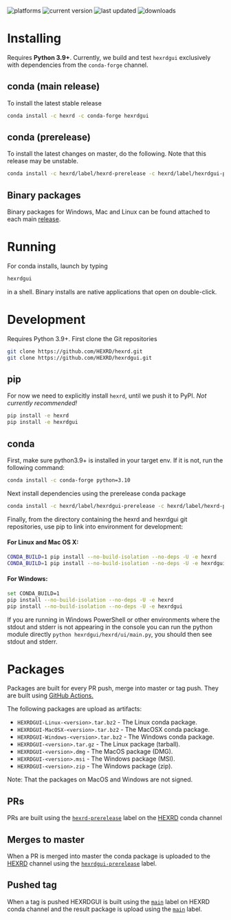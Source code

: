 ![platforms](https://anaconda.org/hexrd/hexrdgui/badges/platforms.svg) ![current version](https://anaconda.org/hexrd/hexrdgui/badges/version.svg) ![last updated](https://anaconda.org/hexrd/hexrdgui/badges/latest_release_relative_date.svg) ![downloads](https://anaconda.org/hexrd/hexrdgui/badges/downloads.svg)
# Installing

Requires **Python 3.9+**.  Currently, we build and test `hexrdgui` exclusively with dependencies from the `conda-forge` channel.

## conda (main release)

To install the latest stable release

```bash
conda install -c hexrd -c conda-forge hexrdgui
```

## conda (prerelease)
To install the latest changes on master, do the following.  Note that this release may be unstable.

```bash
conda install -c hexrd/label/hexrd-prerelease -c hexrd/label/hexrdgui-prerelease -c conda-forge hexrdgui
```

## Binary packages

Binary packages for Windows, Mac and Linux can be found attached to each main [release](https://github.com/HEXRD/hexrdgui/releases).

# Running

For conda installs, launch by typing
```bash
hexrdgui
```
in a shell.  Binary installs are native applications that open on double-click.

# Development

Requires Python 3.9+.  First clone the Git repositories

```bash
git clone https://github.com/HEXRD/hexrd.git
git clone https://github.com/HEXRD/hexrdgui.git
```

## pip

For now we need to explicitly install `hexrd`, until we push it to PyPI.  *Not currently recommended!*
```bash
pip install -e hexrd
pip install -e hexrdgui
```

## conda

First, make sure python3.9+ is installed in your target env.  If it is not, run the following command:
```bash
conda install -c conda-forge python=3.10
```

Next install dependencies using the prerelease conda package
```bash
conda install -c hexrd/label/hexrdgui-prerelease -c hexrd/label/hexrd-prerelease -c conda-forge hexrdgui
```

Finally, from the directory containing the hexrd and hexrdgui git repositories, use pip to link into environment for development:

#### For Linux and Mac OS X:
```bash
CONDA_BUILD=1 pip install --no-build-isolation --no-deps -U -e hexrd
CONDA_BUILD=1 pip install --no-build-isolation --no-deps -U -e hexrdgui
```

#### For Windows:
```bash
set CONDA_BUILD=1
pip install --no-build-isolation --no-deps -U -e hexrd
pip install --no-build-isolation --no-deps -U -e hexrdgui
```

If you are running in Windows PowerShell or other environments where the stdout
and stderr is not appearing in the console you can run the python module directly
`python hexrdgui/hexrd/ui/main.py`, you should then see stdout and stderr.

# Packages

Packages are built for every PR push, merge into master or tag push. They are built using [GitHub Actions.](https://github.com/features/actions)

The following packages are upload as artifacts:

- `HEXRDGUI-Linux-<version>.tar.bz2` - The Linux conda package.
- `HEXRDGUI-MacOSX-<version>.tar.bz2` - The MacOSX conda package.
- `HEXRDGUI-Windows-<version>.tar.bz2` - The Windows conda package.
- `HEXRDGUI-<version>.tar.gz` - The Linux package (tarball).
- `HEXRDGUI-<version>.dmg` - The MacOS package (DMG).
- `HEXRDGUI-<version>.msi` - The Windows package (MSI).
- `HEXRDGUI-<version>.zip` - The Windows package (zip).

Note: That the packages on MacOS and Windows are not signed.

## PRs

PRs are built using the [`hexrd-prerelease`](https://anaconda.org/hexrd/repo/files?type=any&label=hexrd-prerelease) label on the [HEXRD](https://anaconda.org/hexrd) conda channel

## Merges to master

When a PR is merged into master the conda package is uploaded to the [HEXRD](https://anaconda.org/hexrd) channel using the [`hexrdgui-prerelease`](https://anaconda.org/hexrd/repo/files?type=any&label=hexrdgui-prerelease) label.

## Pushed tag

When a tag is pushed HEXRDGUI is built using the [`main`](https://anaconda.org/hexrd/repo/files?type=any&label=main) label on HEXRD conda channel and the result package is upload using the [`main`](https://anaconda.org/hexrd/repo/files?type=any&label=main) label.

